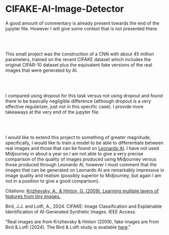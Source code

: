 <h1>CIFAKE-AI-Image-Detector</h1>

<p>A good amount of commentary is already present towards the end of the jupyter file. However I will give some context that is not presented there.</p>

<br />
<br />

<p>This small project was the construction of a CNN with about 45 million parameters, trained on the recent CIFAKE dataset which includes the original CIFAR-10 dataset plus the equivalent fake versions of the real images that were generated by AI.</p>

<br />
<br />

<p>I compared using dropout for this task versus not using dropout and found there to be basically negligible difference (although dropout is a very effective regularizer, just not in this specific case). I provide more takeaways at the very end of the jupyter file.</p>

<br />
<br />

<p>I would like to extend this project to something of greater magnitude, specifically, I would like to train a model to be able to differentiate between real images and those that can be found on <a href="https://app.leonardo.ai/">Leonardo AI</a>. I have not used Midjourney in about a year so I am not able to give a very precise comparison of the quality of images produced using Midjourney versus those produced through Leonardo AI, however I must comment that the images that can be generated on Leonardo AI are remarkably impressive in image quality and realism (possibly superior to Midjourney, but again I am not in a position to give a good comparison).</p>

Citations:
<a href="https://www.cs.toronto.edu/~kriz/learning-features-2009-TR.pdfl">Krizhevsky, A., & Hinton, G. (2009). Learning multiple layers of features from tiny images.</a>

Bird, J.J. and Lotfi, A., 2024. CIFAKE: Image Classification and Explainable Identification of AI-Generated Synthetic Images. IEEE Access.

"Real images are from Krizhevsky & Hinton (2009), fake images are from Bird & Lotfi (2024). The Bird & Lotfi study is available <a href="https://ieeexplore.ieee.org/abstract/document/10409290">here</a>."
